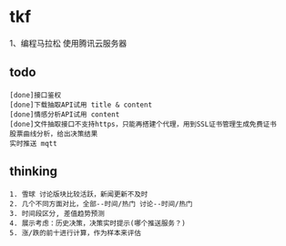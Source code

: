 # tkf
1、编程马拉松
	使用腾讯云服务器


## todo

    [done]接口鉴权
    [done]下载抽取API试用 title & content
    [done]情感分析API试用 content
    [done]文件抽取接口不支持https，只能再搭建个代理，用到SSL证书管理生成免费证书
    股票曲线分析，给出决策结果
    实时推送 mqtt

## thinking

    1. 雪球 讨论版块比较活跃，新闻更新不及时
    2. 几个不同方面对比，全部--时间/热门 讨论--时间/热门
    3. 时间段区分, 差值趋势预测
    4. 展示考虑：历史决策，决策实时提示(哪个推送服务？)
    5. 涨/跌的前十进行计算，作为样本来评估
